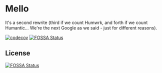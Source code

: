 # Mello

It's a second rewrite (third if we count Humwrk, and forth if we count Humantic... We're the next Google as we said - just for different reasons).

[![codecov](https://codecov.io/gh/araclx/mello/branch/main/graph/badge.svg?token=6zaNoyjwtA)](https://codecov.io/gh/araclx/mello)
[![FOSSA Status](https://app.fossa.com/api/projects/git%2Bgithub.com%2Faraclx%2Fmello.svg?type=shield)](https://app.fossa.com/projects/git%2Bgithub.com%2Faraclx%2Fmello?ref=badge_shield)


## License
[![FOSSA Status](https://app.fossa.com/api/projects/git%2Bgithub.com%2Faraclx%2Fmello.svg?type=large)](https://app.fossa.com/projects/git%2Bgithub.com%2Faraclx%2Fmello?ref=badge_large)